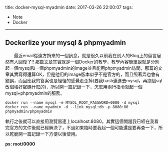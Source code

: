title: docker-mysql-myadmin
date: 2017-03-26 22:00:07
tags:
- Note
- Docker

---
## Dockerlize your mysql & phpmyadmin
　　最近email從遠方捎來的一個訊息，就是很久以前我在別人的Blog上的留言居然有人回復了!! [那篇文章](http://omarghader.github.io/docker-tutorial-phpmyadmin-and-mysql-server/)其實就是一個Docker的教學，教學內容簡單說就是分別起一個mysql和一個phpmyadmin的image並且能用phpmyadmin訪問，那篇的文章其實寫得還算OK，但是他用的image版本似乎不是官方的，而且照著弄也會有錯誤，而回應我的答案也是怪怪的感覺走歪掉(要我bash連進去mysql，再跑個sql改個帳好密碼什麼的)，所以開一篇記錄一下，怎麼用兩行指令就起一個mysql+phpmyadmin的服務。


    docker run --name mysql -e MYSQL_ROOT_PASSWORD=0000 -d mysql
    docker run --name myadmin -d --link mysql:db -p 8080:80 phpmyadmin/phpmyadmin


執行之後就可以直接用瀏覽器連上localhost:8080。其實這個問題我已經在我看完官方的文件後就已經解決了，不過如果臨時要我起一個可能還是要再查一下，所以乾脆開一篇記錄一下方便以後使用。　

**ps: root/0000**
